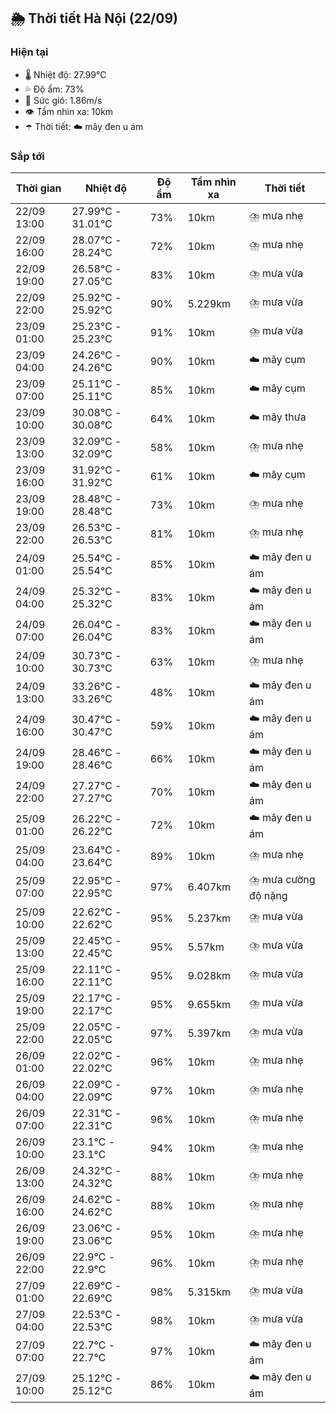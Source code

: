 ## 🌦️ Thời tiết Hà Nội (22/09)

### Hiện tại

- 🌡️ Nhiệt độ: 27.99℃
- 💦 Độ ẩm: 73%
- 💨 Sức gió: 1.86m/s
- 👁️ Tầm nhìn xa: 10km
- ☂️ Thời tiết: ☁️ mây đen u ám

### Sắp tới

| Thời gian | Nhiệt độ | Độ ẩm | Tầm nhìn xa | Thời tiết |
| --- | --- | --- | --- | --- |
| 22/09 13:00 | 27.99℃ - 31.01℃ | 73% | 10km | ⛈️ mưa nhẹ |
| 22/09 16:00 | 28.07℃ - 28.24℃ | 72% | 10km | ⛈️ mưa nhẹ |
| 22/09 19:00 | 26.58℃ - 27.05℃ | 83% | 10km | ⛈️ mưa vừa |
| 22/09 22:00 | 25.92℃ - 25.92℃ | 90% | 5.229km | ⛈️ mưa vừa |
| 23/09 01:00 | 25.23℃ - 25.23℃ | 91% | 10km | ⛈️ mưa vừa |
| 23/09 04:00 | 24.26℃ - 24.26℃ | 90% | 10km | ☁️ mây cụm |
| 23/09 07:00 | 25.11℃ - 25.11℃ | 85% | 10km | ☁️ mây cụm |
| 23/09 10:00 | 30.08℃ - 30.08℃ | 64% | 10km | ☁️ mây thưa |
| 23/09 13:00 | 32.09℃ - 32.09℃ | 58% | 10km | ⛈️ mưa nhẹ |
| 23/09 16:00 | 31.92℃ - 31.92℃ | 61% | 10km | ☁️ mây cụm |
| 23/09 19:00 | 28.48℃ - 28.48℃ | 73% | 10km | ⛈️ mưa nhẹ |
| 23/09 22:00 | 26.53℃ - 26.53℃ | 81% | 10km | ⛈️ mưa nhẹ |
| 24/09 01:00 | 25.54℃ - 25.54℃ | 85% | 10km | ☁️ mây đen u ám |
| 24/09 04:00 | 25.32℃ - 25.32℃ | 83% | 10km | ☁️ mây đen u ám |
| 24/09 07:00 | 26.04℃ - 26.04℃ | 83% | 10km | ☁️ mây đen u ám |
| 24/09 10:00 | 30.73℃ - 30.73℃ | 63% | 10km | ⛈️ mưa nhẹ |
| 24/09 13:00 | 33.26℃ - 33.26℃ | 48% | 10km | ☁️ mây đen u ám |
| 24/09 16:00 | 30.47℃ - 30.47℃ | 59% | 10km | ☁️ mây đen u ám |
| 24/09 19:00 | 28.46℃ - 28.46℃ | 66% | 10km | ☁️ mây đen u ám |
| 24/09 22:00 | 27.27℃ - 27.27℃ | 70% | 10km | ☁️ mây đen u ám |
| 25/09 01:00 | 26.22℃ - 26.22℃ | 72% | 10km | ☁️ mây đen u ám |
| 25/09 04:00 | 23.64℃ - 23.64℃ | 89% | 10km | ⛈️ mưa nhẹ |
| 25/09 07:00 | 22.95℃ - 22.95℃ | 97% | 6.407km | ⛈️ mưa cường độ nặng |
| 25/09 10:00 | 22.62℃ - 22.62℃ | 95% | 5.237km | ⛈️ mưa vừa |
| 25/09 13:00 | 22.45℃ - 22.45℃ | 95% | 5.57km | ⛈️ mưa vừa |
| 25/09 16:00 | 22.11℃ - 22.11℃ | 95% | 9.028km | ⛈️ mưa vừa |
| 25/09 19:00 | 22.17℃ - 22.17℃ | 95% | 9.655km | ⛈️ mưa vừa |
| 25/09 22:00 | 22.05℃ - 22.05℃ | 97% | 5.397km | ⛈️ mưa vừa |
| 26/09 01:00 | 22.02℃ - 22.02℃ | 96% | 10km | ⛈️ mưa nhẹ |
| 26/09 04:00 | 22.09℃ - 22.09℃ | 97% | 10km | ⛈️ mưa nhẹ |
| 26/09 07:00 | 22.31℃ - 22.31℃ | 96% | 10km | ⛈️ mưa nhẹ |
| 26/09 10:00 | 23.1℃ - 23.1℃ | 94% | 10km | ⛈️ mưa nhẹ |
| 26/09 13:00 | 24.32℃ - 24.32℃ | 88% | 10km | ⛈️ mưa nhẹ |
| 26/09 16:00 | 24.62℃ - 24.62℃ | 88% | 10km | ⛈️ mưa nhẹ |
| 26/09 19:00 | 23.06℃ - 23.06℃ | 95% | 10km | ⛈️ mưa nhẹ |
| 26/09 22:00 | 22.9℃ - 22.9℃ | 96% | 10km | ⛈️ mưa nhẹ |
| 27/09 01:00 | 22.69℃ - 22.69℃ | 98% | 5.315km | ⛈️ mưa vừa |
| 27/09 04:00 | 22.53℃ - 22.53℃ | 98% | 10km | ⛈️ mưa vừa |
| 27/09 07:00 | 22.7℃ - 22.7℃ | 97% | 10km | ☁️ mây đen u ám |
| 27/09 10:00 | 25.12℃ - 25.12℃ | 86% | 10km | ☁️ mây đen u ám |

